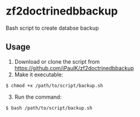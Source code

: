 # zf2doctrinedbbackup
Bash script to create databse backup

## Usage

1. Download or clone the script from https://github.com/iPaulK/zf2doctrinedbbackup
2. Make it executable:

```
$ chmod +x /path/to/script/backup.sh
```

3. Run the command:

```
$ bash /path/to/script/backup.sh
```